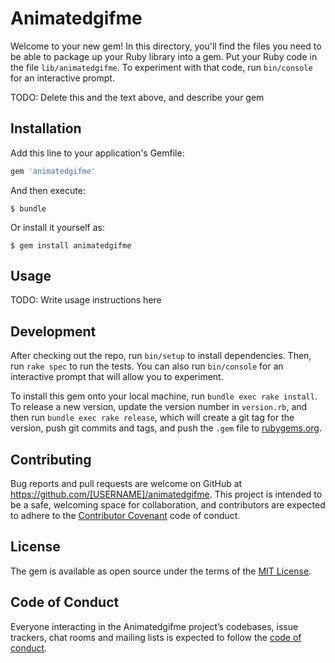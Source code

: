 # Animatedgifme

Welcome to your new gem! In this directory, you'll find the files you need to be able to package up your Ruby library into a gem. Put your Ruby code in the file `lib/animatedgifme`. To experiment with that code, run `bin/console` for an interactive prompt.

TODO: Delete this and the text above, and describe your gem

## Installation

Add this line to your application's Gemfile:

```ruby
gem 'animatedgifme'
```

And then execute:

    $ bundle

Or install it yourself as:

    $ gem install animatedgifme

## Usage

TODO: Write usage instructions here

## Development

After checking out the repo, run `bin/setup` to install dependencies. Then, run `rake spec` to run the tests. You can also run `bin/console` for an interactive prompt that will allow you to experiment.

To install this gem onto your local machine, run `bundle exec rake install`. To release a new version, update the version number in `version.rb`, and then run `bundle exec rake release`, which will create a git tag for the version, push git commits and tags, and push the `.gem` file to [rubygems.org](https://rubygems.org).

## Contributing

Bug reports and pull requests are welcome on GitHub at https://github.com/[USERNAME]/animatedgifme. This project is intended to be a safe, welcoming space for collaboration, and contributors are expected to adhere to the [Contributor Covenant](http://contributor-covenant.org) code of conduct.

## License

The gem is available as open source under the terms of the [MIT License](https://opensource.org/licenses/MIT).

## Code of Conduct

Everyone interacting in the Animatedgifme project’s codebases, issue trackers, chat rooms and mailing lists is expected to follow the [code of conduct](https://github.com/[USERNAME]/animatedgifme/blob/master/CODE_OF_CONDUCT.md).
